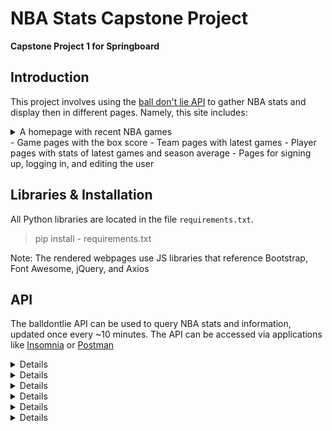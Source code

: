 # NBA Stats Capstone Project
**Capstone Project 1 for Springboard**

## Introduction
This project involves using the [ball don't lie API](https://ball-dont-lie.herokuapp.com/) to gather NBA stats and display then in different pages. Namely, this site includes:
<details>
  <summary>A homepage with recent NBA games</summary>
</details>
- Game pages with the box score
- Team pages with latest games
- Player pages with stats of latest games and season average
- Pages for signing up, logging in, and editing the user

## Libraries & Installation
All Python libraries are located in the file `requirements.txt`. 
> pip install - requirements.txt

Note: The rendered webpages use JS libraries that reference Bootstrap, Font Awesome, jQuery, and Axios

## API
The balldontlie API can be used to query NBA stats and information, updated once every ~10 minutes. The API can be accessed via applications like [Insomnia](https://insomnia.rest/) or [Postman](https://www.postman.com/)
<details>
Players - **GET** `https://www.balldontlie.io/api/v1/players`
</details>
<details>
Teams - **GET** `https://www.balldontlie.io/api/v1/teams`
</details>
<details>
Games - **GET** `https://www.balldontlie.io/api/v1/games`
</details>
<details>
Game Stats - **GET** `https://www.balldontlie.io/api/v1/stats`
</details>
<details>
Season Averages - **GET** `https://www.balldontlie.io/api/v1/stats`
</details>
<details>
For more information, go refer to [the website](https://www.balldontlie.io/#introduction)

## 
